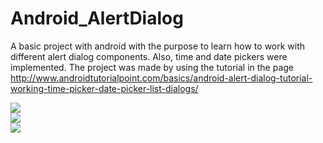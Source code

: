 # Android_AlertDialog

A basic project with android with the purpose to learn how to work with different alert dialog components. Also, time and date pickers were implemented.
The project was made by using the tutorial in the page http://www.androidtutorialpoint.com/basics/android-alert-dialog-tutorial-working-time-picker-date-picker-list-dialogs/

<img src="https://drive.google.com/uc?id=0BzaJRqJTRouFMkVsT19NMkpaZm8"/><br>
<img src="https://drive.google.com/uc?id=0BzaJRqJTRouFT2U4eTV4Wk5fSG8"/><br>
<img src="https://drive.google.com/uc?id=0BzaJRqJTRouFQ2o4X1h0QUFZWUk"/>
